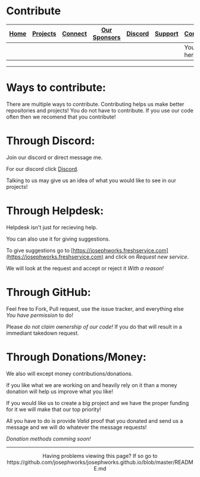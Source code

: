 # Contribute

| [Home](README.md) | [Projects](PROJECTS.md) | [Connect](CONNECT.md) | [Our Sponsors](SPONSORS.md) | [Discord](DISCORD.md) | [Support](SUPPORT.md) | [Contribute](CONTRIBUTE.md) | [Our GitHub](http://github.com/josephworks) |
|-------------------|-------------------------|-----------------------|-----------------------------|-----------------------|-----------------------|-----------------------------|--------------------------------------|
||||||| You are here!     |                         |                       |                             |                       |                       |                             |                                      |
------

# Ways to contribute:

There are multiple ways to contribute.
Contributing helps us make better repositories and projects!
You do not have to contribute. If you use our code often then we recomend that you contribute!

# Through Discord:

Join our discord or direct message me. 

For our discord click [Discord](DISCORD.md).

Talking to us may give us an idea of what you would like to see in our projects!

# Through Helpdesk:

Helpdesk isn't just for recieving help.

You can also use it for giving suggestions.

To give suggestions go to [https://josephworks.freshservice.com](https://josephworks.freshservice.com) and click on *Request new service*.

We will look at the request and accept or reject it *With a reason!*

# Through GitHub:

Feel free to Fork, Pull request, use the issue tracker, and everything else *You have permission* to do!

Please *do not claim ownership of our code!* If you do that will result in a immediant takedown request.

# Through Donations/Money:

We also will except money contributions/donations.

If you like what we are working on and heavily rely on it than a money donation will help us improve what you like!

If you would like us to create a big project and we have the proper funding for it we will make that our top priority!

All you have to do is provide *Valid* proof that you donated and send us a message and we will do whatever the message requests!

*Donation methods comming soon!*

------
<p align="center">Having problems viewing this page? If so go to https://github.com/josephworks/josephworks.github.io/blob/master/README.md </p>

